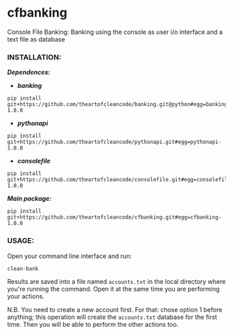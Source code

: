 # cfbanking
Console File Banking: Banking using the console as user i/o interface and a text file as database

### **INSTALLATION:**

***Dependences:***

- ***banking***
```shell
pip install git+https://github.com/theartofcleancode/banking.git@python#egg=banking-1.0.0
```

- ***pythonapi***
```
pip install git+https://github.com/theartofcleancode/pythonapi.git#egg=pythonapi-1.0.0
```

- ***consolefile***
```
pip install git+https://github.com/theartofcleancode/consolefile.git#egg=consolefile-1.0.0
```


***Main package:***
```
pip install git+https://github.com/theartofcleancode/cfbanking.git#egg=cfbanking-1.0.0
```

### **USAGE:**

Open your command line interface and run:

```
clean-bank
```

Results are saved into a file named `accounts.txt` in the local directory where you're running the command. Open it at the same time you are performing your actions.

N.B. You need to create a new account first. For that: chose option 1 before anything; this operation will create the `accounts.txt` database for the first time. Then you will be able to perform the other actions too.